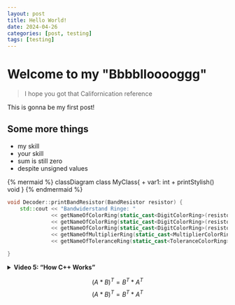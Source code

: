 ```yaml
---
layout: post
title: Hello World!
date: 2024-04-26
categories: [post, testing]
tags: [testing]
---
```


# Welcome to my "Bbbbllooooggg"
> I hope you got that Californication reference

This is gonna be my first post!

## Some more things

* my skill
* your skill
* sum is still zero
* despite unsigned values

{% mermaid %}
classDiagram
    class MyClass{
        + var1: int
        + printStylish() void
    }
{% endmermaid %}

```c++
void Decoder::printBandResistor(BandResistor resistor) {
    std::cout << "Bandwiderstand Ringe: "
              << getNameOfColorRing(static_cast<DigitColorRing>(resistor.getHundreds())) << " "
              << getNameOfColorRing(static_cast<DigitColorRing>(resistor.getTenths())) << " "
              << getNameOfColorRing(static_cast<DigitColorRing>(resistor.getOnes())) << " "
              << getNameOfMultiplierRing(static_cast<MultiplierColorRing>(resistor.getMultiplier())) << " "
              << getNameOfToleranceRing(static_cast<ToleranceColorRing>(resistor.getTolerance()));

}
```


<details>
  <summary><b>Video 5: “How C++ Works” </b></summary>
  <ul>
    <li>Understand what ‘#include’ does</li>
    <li>Learn what an ‘entry function’ is and how it’s called in C++</li>
    <li>What files of a project get compiled? (cpp Files, hpp Files do not. They only get included)</li>
    <li>Create a bug in your Code</li>
    <li>Learn the Output of the compiler to see where your bug is</li>
    <li>Compile a single cpp file (so a .obj file is created, in my case, a .o file was created)</li>
    <li>Create a wrapper function for ‘std::cout’</li>
    <li>Move this function to a new cpp file and compile it</li>
    <li>Write a declaration for the wrapper function in ‘main.cpp’</li>
    <li>Compile and run everything</li>
    <li>Rename the wrapper function only in the new file to see what errors will occur</li>
    <li>Fix the bug and see what .obj files are created</li>
  </ul>
</details>

$$ (A * B)^T = B^T * A^T $$
$$ (A * B)^T = B^T * A^T $$